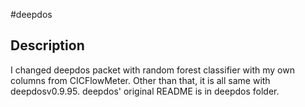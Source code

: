 #deepdos

## Description

I changed deepdos packet with random forest classifier with my own columns from CICFlowMeter. Other than that, it is all same with deepdosv0.9.95. deepdos' original README is in deepdos folder. 
